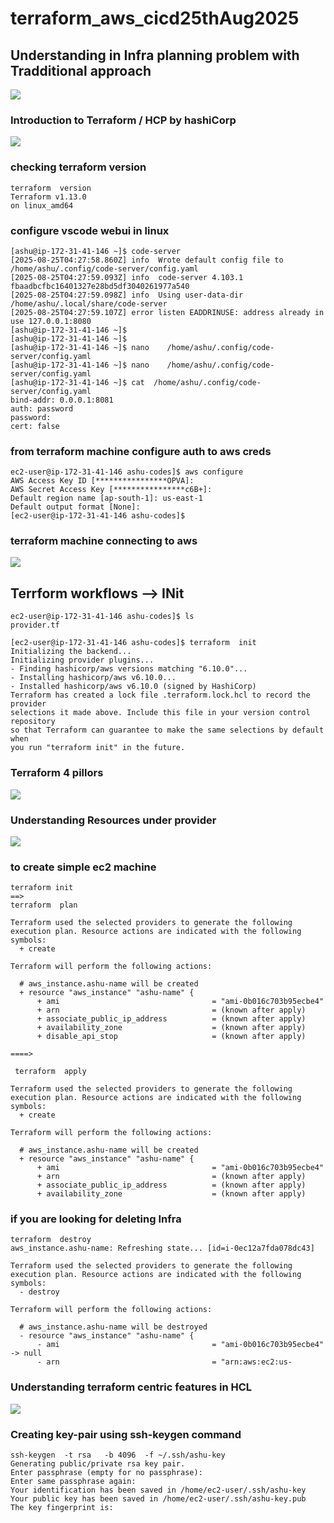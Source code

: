 # terraform_aws_cicd25thAug2025

## Understanding in Infra planning problem with Tradditional approach 

<img src="prob1.png">


### Introduction to Terraform / HCP  by hashiCorp 

<img src="tf1.png">


### checking terraform version 

```
terraform  version 
Terraform v1.13.0
on linux_amd64

```

### configure vscode webui in linux 


```
[ashu@ip-172-31-41-146 ~]$ code-server 
[2025-08-25T04:27:58.860Z] info  Wrote default config file to /home/ashu/.config/code-server/config.yaml
[2025-08-25T04:27:59.093Z] info  code-server 4.103.1 fbaadbcfbc16401327e28bd5df3040261977a540
[2025-08-25T04:27:59.098Z] info  Using user-data-dir /home/ashu/.local/share/code-server
[2025-08-25T04:27:59.107Z] error listen EADDRINUSE: address already in use 127.0.0.1:8080
[ashu@ip-172-31-41-146 ~]$ 
[ashu@ip-172-31-41-146 ~]$ 
[ashu@ip-172-31-41-146 ~]$ nano    /home/ashu/.config/code-server/config.yaml 
[ashu@ip-172-31-41-146 ~]$ nano    /home/ashu/.config/code-server/config.yaml 
[ashu@ip-172-31-41-146 ~]$ cat  /home/ashu/.config/code-server/config.yaml
bind-addr: 0.0.0.1:8081
auth: password
password: 
cert: false

```

### from terraform machine configure auth to aws creds

```
ec2-user@ip-172-31-41-146 ashu-codes]$ aws configure 
AWS Access Key ID [****************OPVA]: 
AWS Secret Access Key [****************c6B+]: 
Default region name [ap-south-1]: us-east-1
Default output format [None]: 
[ec2-user@ip-172-31-41-146 ashu-codes]$ 

```

### terraform machine connecting to aws 

<img src="aws1.png">

## Terrform workflows --> INit 

```
ec2-user@ip-172-31-41-146 ashu-codes]$ ls
provider.tf

[ec2-user@ip-172-31-41-146 ashu-codes]$ terraform  init 
Initializing the backend...
Initializing provider plugins...
- Finding hashicorp/aws versions matching "6.10.0"...
- Installing hashicorp/aws v6.10.0...
- Installed hashicorp/aws v6.10.0 (signed by HashiCorp)
Terraform has created a lock file .terraform.lock.hcl to record the provider
selections it made above. Include this file in your version control repository
so that Terraform can guarantee to make the same selections by default when
you run "terraform init" in the future.

```

### Terraform 4 pillors

<img src="tf4.png">

### Understanding Resources under provider 

<img src="res1.png">

### to create simple ec2 machine 

```
terraform init 
==>
terraform  plan

Terraform used the selected providers to generate the following execution plan. Resource actions are indicated with the following symbols:
  + create

Terraform will perform the following actions:

  # aws_instance.ashu-name will be created
  + resource "aws_instance" "ashu-name" {
      + ami                                  = "ami-0b016c703b95ecbe4"
      + arn                                  = (known after apply)
      + associate_public_ip_address          = (known after apply)
      + availability_zone                    = (known after apply)
      + disable_api_stop                     = (known after apply)

====>

 terraform  apply 

Terraform used the selected providers to generate the following execution plan. Resource actions are indicated with the following symbols:
  + create

Terraform will perform the following actions:

  # aws_instance.ashu-name will be created
  + resource "aws_instance" "ashu-name" {
      + ami                                  = "ami-0b016c703b95ecbe4"
      + arn                                  = (known after apply)
      + associate_public_ip_address          = (known after apply)
      + availability_zone                    = (known after apply)
```

### if you are looking for deleting Infra 

```
terraform  destroy 
aws_instance.ashu-name: Refreshing state... [id=i-0ec12a7fda078dc43]

Terraform used the selected providers to generate the following execution plan. Resource actions are indicated with the following symbols:
  - destroy

Terraform will perform the following actions:

  # aws_instance.ashu-name will be destroyed
  - resource "aws_instance" "ashu-name" {
      - ami                                  = "ami-0b016c703b95ecbe4" -> null
      - arn                                  = "arn:aws:ec2:us-

```

### Understanding terraform centric features in HCL 

<img src="hcl1.png">

### Creating key-pair using ssh-keygen command 

```
ssh-keygen  -t rsa   -b 4096  -f ~/.ssh/ashu-key
Generating public/private rsa key pair.
Enter passphrase (empty for no passphrase): 
Enter same passphrase again: 
Your identification has been saved in /home/ec2-user/.ssh/ashu-key
Your public key has been saved in /home/ec2-user/.ssh/ashu-key.pub
The key fingerprint is:

```

